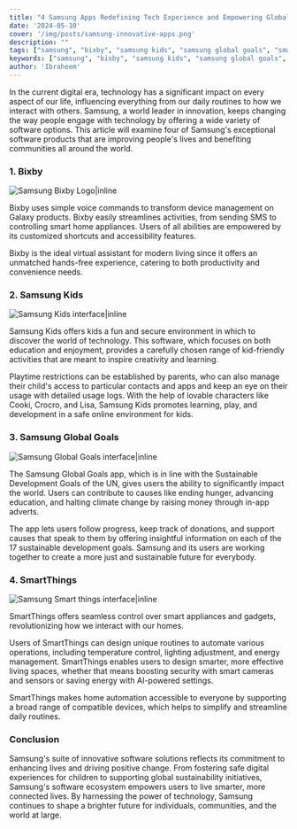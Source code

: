 ```yaml
---
title: "4 Samsung Apps Redefining Tech Experience and Empowering Global Impact"
date: '2024-05-10'
cover: '/img/posts/samsung-innovative-apps.png'
description: ""
tags: ["samsung", "bixby", "samsung kids", "samsung global goals", "smart things"]
keywords: ["samsung", "bixby", "samsung kids", "samsung global goals", "smart things", "samsung apps", "kids safety"]
author: 'Ibraheem'
---
```


In the current digital era, technology has a significant impact on every aspect of our life, influencing everything from our daily routines to how we interact with others. Samsung, a world leader in innovation, keeps changing the way people engage with technology by offering a wide variety of software options. This article will examine four of Samsung's exceptional software products that are improving people's lives and benefiting communities all around the world.

### 1. Bixby

![Samsung Bixby Logo|inline ](/img/posts/bixby-logo.webp)

Bixby uses simple voice commands to transform device management on Galaxy products. Bixby easily streamlines activities, from sending SMS to controlling smart home appliances. Users of all abilities are empowered by its customized shortcuts and accessibility features.

Bixby is the ideal virtual assistant for modern living since it offers an unmatched hands-free experience, catering to both productivity and convenience needs.

### 2. Samsung Kids

![Samsung Kids interface|inline ](/img/posts/samsung-kids.png)

Samsung Kids offers kids a fun and secure environment in which to discover the world of technology. This software, which focuses on both education and enjoyment, provides a carefully chosen range of kid-friendly activities that are meant to inspire creativity and learning.

Playtime restrictions can be established by parents, who can also manage their child's access to particular contacts and apps and keep an eye on their usage with detailed usage logs. With the help of lovable characters like Cooki, Crocro, and Lisa, Samsung Kids promotes learning, play, and development in a safe online environment for kids.

### 3. Samsung Global Goals

![Samsung Global Goals interface|inline ](/img/posts/global-goals.png)

The Samsung Global Goals app, which is in line with the Sustainable Development Goals of the UN, gives users the ability to significantly impact the world. Users can contribute to causes like ending hunger, advancing education, and halting climate change by raising money through in-app adverts.

The app lets users follow progress, keep track of donations, and support causes that speak to them by offering insightful information on each of the 17 sustainable development goals. Samsung and its users are working together to create a more just and sustainable future for everybody.

### 4. SmartThings

![Samsung Smart things interface|inline ](/img/posts/smartthing.png)

SmartThings offers seamless control over smart appliances and gadgets, revolutionizing how we interact with our homes.

Users of SmartThings can design unique routines to automate various operations, including temperature control, lighting adjustment, and energy management. SmartThings enables users to design smarter, more effective living spaces, whether that means boosting security with smart cameras and sensors or saving energy with AI-powered settings.

SmartThings makes home automation accessible to everyone by supporting a broad range of compatible devices, which helps to simplify and streamline daily routines.

### Conclusion

Samsung's suite of innovative software solutions reflects its commitment to enhancing lives and driving positive change. From fostering safe digital experiences for children to supporting global sustainability initiatives, Samsung's software ecosystem empowers users to live smarter, more connected lives. By harnessing the power of technology, Samsung continues to shape a brighter future for individuals, communities, and the world at large.